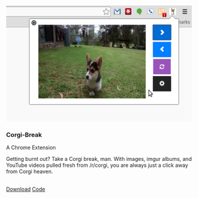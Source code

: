 <!--Projects | Blog by Alex Recker-->
<!--Here are some things I've made.-->
<!--/projects-->
<!--Projects-->


<div class="row">
    <div class="col-sm-4">
        <div class="thumbnail">
            <img src="/static/img/corgi-break.png" >
            <div class="caption">
            	<h3>Corgi-Break</h3>
            	<p>A Chrome Extension</p>
                <p>Getting burnt out?  Take a Corgi break, man. With images, imgur albums, and YouTube videos pulled fresh from /r/corgi, you are always just a click away from Corgi heaven.</p><br>
                <a class="btn btn-primary" href="https://chrome.google.com/webstore/detail/corgi-break/eefgnnnhlmhhpbgcnklbhnkgdjokgncd"><i class="fa fa-fw fa-download"></i> Download</a>
                <a class="btn btn-default" href="https://github.com/arecker/Corgi-Break"><i class="fa fa-fw fa-code"></i> Code</a>
            </div>
        </div>
    </div>
</div>